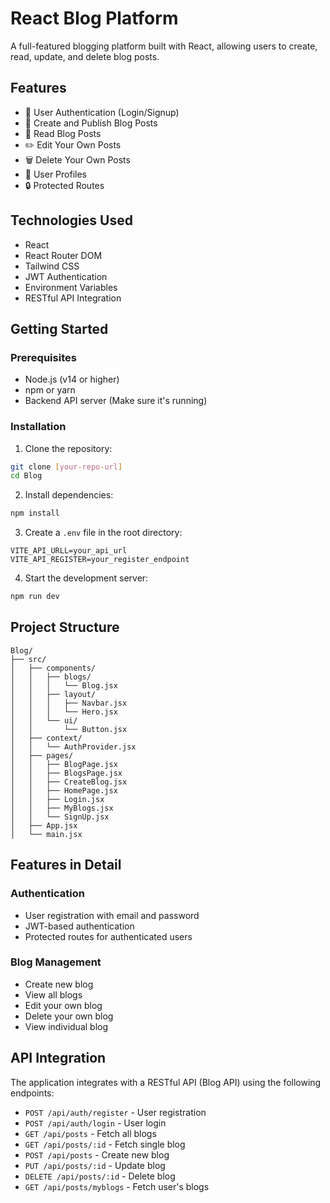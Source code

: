 # React Blog Platform

A full-featured blogging platform built with React, allowing users to create, read, update, and delete blog posts.

## Features

- 🔐 User Authentication (Login/Signup)
- 📝 Create and Publish Blog Posts
- 📖 Read Blog Posts
- ✏️ Edit Your Own Posts
- 🗑️ Delete Your Own Posts
- 👤 User Profiles
- 🔒 Protected Routes

## Technologies Used

- React
- React Router DOM
- Tailwind CSS
- JWT Authentication
- Environment Variables
- RESTful API Integration

## Getting Started

### Prerequisites

- Node.js (v14 or higher)
- npm or yarn
- Backend API server (Make sure it's running)

### Installation

1. Clone the repository:

```bash
git clone [your-repo-url]
cd Blog
```

2. Install dependencies:

```bash
npm install
```

3. Create a `.env` file in the root directory:

```env
VITE_API_URLL=your_api_url
VITE_API_REGISTER=your_register_endpoint
```

4. Start the development server:

```bash
npm run dev
```

## Project Structure

```
Blog/
├── src/
│   ├── components/
│   │   ├── blogs/
│   │   │   └── Blog.jsx
│   │   ├── layout/
│   │   │   ├── Navbar.jsx
│   │   │   └── Hero.jsx
│   │   └── ui/
│   │       └── Button.jsx
│   ├── context/
│   │   └── AuthProvider.jsx
│   ├── pages/
│   │   ├── BlogPage.jsx
│   │   ├── BlogsPage.jsx
│   │   ├── CreateBlog.jsx
│   │   ├── HomePage.jsx
│   │   ├── Login.jsx
│   │   ├── MyBlogs.jsx
│   │   └── SignUp.jsx
│   ├── App.jsx
│   └── main.jsx
```

## Features in Detail

### Authentication

- User registration with email and password
- JWT-based authentication
- Protected routes for authenticated users

### Blog Management

- Create new blog
- View all blogs
- Edit your own blog
- Delete your own blog
- View individual blog

## API Integration

The application integrates with a RESTful API (Blog API) using the following endpoints:

- `POST /api/auth/register` - User registration
- `POST /api/auth/login` - User login
- `GET /api/posts` - Fetch all blogs
- `GET /api/posts/:id` - Fetch single blog
- `POST /api/posts` - Create new blog
- `PUT /api/posts/:id` - Update blog
- `DELETE /api/posts/:id` - Delete blog
- `GET /api/posts/myblogs` - Fetch user's blogs
